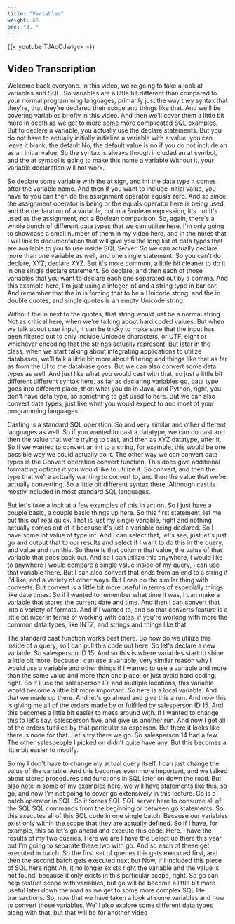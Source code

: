 ```yaml
---
title: "Variables"
weight: 65
pre: "3. "
---
```


{{< youtube TJAcOJwigvk >}}

## Video Transcription

Welcome back everyone. In this video, we're going to take a look at variables and SQL. So variables are a little bit different than compared to your normal programming languages, primarily just the way they syntax that they're, that they're declared their scope and things like that. And we'll be covering variables briefly in this video. And then we'll cover them a little bit more in depth as we get to more some more complicated SQL examples. But to declare a variable, you actually use the declare statements. But you do not have to actually initially initialize a variable with a value, you can leave it blank, the default No, the default value is no if you do not include an as an initial value. So the syntax is always though included an at symbol, and the at symbol is going to make this name a variable Without it, your variable declaration will not work. 

So declare some variable with the at sign, and int the data type it comes after the variable name. And then if you want to include initial value, you have to you can then do the assignment operator equals zero. And so since the assignment operator is being or the equals operator here is being used, and the declaration of a variable, not in a Boolean expression, it's not it's used as the assignment, not a Boolean comparison. So, again, there's a whole bunch of different data types that we can utilize here, I'm only going to showcase a small number of them in my video here, and in the notes that I will link to documentation that will give you the long list of data types that are available to you to use inside SQL Server. So we can actually declare more than one variable as well, and one single statement. So you can't do declare, XYZ, declare XYZ. But it's more common, a little bit cleaner to do it in one single declare statement. So declare, and then each of those variables that you want to declare each one separated out by a comma. And this example here, I'm just using a integer int and a string type in bar car. And remember that the in is forcing that to be a Unicode string, and the in double quotes, and single quotes is an empty Unicode string. 

Without the in next to the quotes, that string would just be a normal string. Not as critical here, when we're talking about hard coded values. But when we talk about user input, it can be tricky to make sure that the input has been filtered out to only include Unicode characters, or UTF, eight or whichever encoding that the strings actually represent. But later in the class, when we start talking about integrating applications to utilize databases, we'll talk a little bit more about filtering and things like that as far as from the UI to the database goes. But we can also convert some data types as well. And just like what you would cast with that, so just a little bit different different syntax here, as far as declaring variables go, data type goes into different place, then what you do in Java, and Python, right, you don't have data type, so something to get used to here. But we can also convert data types, just like what you would expect to and most of your programming languages. 

Casting is a standard SQL operation. So and very similar and other different languages as well. So if you wanted to cast a datatype, we can do cast and then the value that we're trying to cast, and then as XYZ datatype, after it. So if we wanted to convert an int to a string, for example, this would be one possible way we could actually do it. The other way we can convert data types is the Convert operation convert function. This does give additional formatting options if you would like to utilize it. So convert, and then the type that we're actually wanting to convert to, and then the value that we're actually converting. So a little bit different syntax there. Although cast is mostly included in most standard SQL languages. 

But let's take a look at a few examples of this in action. So I just have a couple basic, a couple basic things up here. So this first statement, let me cut this out real quick. That is just my single variable, right and nothing actually comes out of it because it's just a variable being declared. So I have some int value of type int. And I can select that, let's see, just let's just go and output that to our results and select if I want to do this in the query, and value and run this. So there is that column that value, the value of that variable that pops back out. And so I can utilize this anywhere, I would like to anywhere I would compare a single value inside of my query, I can use that variable there. But I can also convert that ends from an end to a string if I'd like, and a variety of other ways. But I can do the similar thing with converts. But convert is a little bit more useful in terms of especially things like date times. So if I wanted to remember what time it was, I can make a variable that stores the current date and time. And then I can convert that into a variety of formats. And if I wanted to, and so that converts feature is a little bit nicer in terms of working with dates, if you're working with more the common data types, like INTZ, and strings and things like that. 

The standard cast function works best there. So how do we utilize this inside of a query, so I can pull this code out here. So let's declare a new variable. So salesperson ID 15. And so this is where variables start to shine a little bit more, because I can use a variable, very similar reason why I would use a variable and other things if I wanted to use a variable and more than the same value and more than one place, or just avoid hard coding, right. So if I use the salesperson ID, and multiple locations, this variable would become a little bit more important. So here is a local variable. And that we made up there. And let's go ahead and give this a run. And now this is giving me all of the orders made by or fulfilled by salesperson ID 15. And this becomes a little bit easier to mess around with. If I wanted to change this to let's say, salesperson five, and give us another run. And now I get all of the orders fulfilled by that particular salesperson. But there it looks like there is none for that. Let's try there we go. So salesperson 14 had a few. The other salespeople I picked on didn't quite have any. But this becomes a little bit easier to modify.

 So my I don't have to change my actual query itself, I can just change the value of the variable. And this becomes even more important, and we talked about stored procedures and functions in SQL later on down the road. But also note in some of my examples here, we will have statements like this, so go, and now I'm not going to cover go extensively in this lecture. Go is a batch operator in SQL. So it forces SQL SQL server here to consume all of the SQL SQL commands from the beginning or between go statements. So this executes all of this SQL code in one single batch. Because our variables exist only within the scope that they are actually defined. So if I have, for example, this so let's go ahead and execute this code. Here. I have the results of my two queries. Here we are I have the Select up there this year, but I'm going to separate these two with go. And so each of these get executed in batch. So the first set of queries this gets executed first, and then the second batch gets executed next but Now, if I included this piece of SQL here right Ah, it no longer exists right the variable and the value is not found, because it only exists in this particular scope, right. So go can help restrict scope with variables, but go will be become a little bit more useful later down the road as we get to some more complex SQL lite transactions. So, now that we have taken a look at some variables and how to convert those variables, We'll also explore some different data types along with that, but that will be for another video